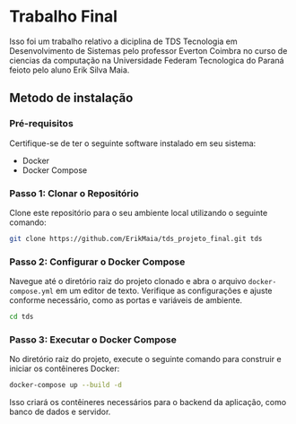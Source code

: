 # Trabalho Final

Isso foi um trabalho relativo a diciplina de TDS Tecnologia em Desenvolvimento de Sistemas pelo professor Everton Coimbra no curso de ciencias da computação na Universidade Federam Tecnologica do Paraná feioto pelo aluno Erik Silva Maia.

## Metodo de instalação 
### Pré-requisitos

Certifique-se de ter o seguinte software instalado em seu sistema:

- Docker
- Docker Compose

### Passo 1: Clonar o Repositório

Clone este repositório para o seu ambiente local utilizando o seguinte comando:

```bash
git clone https://github.com/ErikMaia/tds_projeto_final.git tds
```

### Passo 2: Configurar o Docker Compose

Navegue até o diretório raiz do projeto clonado e abra o arquivo `docker-compose.yml` em um editor de texto. Verifique as configurações e ajuste conforme necessário, como as portas e variáveis de ambiente.

```bash
cd tds
```

### Passo 3: Executar o Docker Compose

No diretório raiz do projeto, execute o seguinte comando para construir e iniciar os contêineres Docker:

```bash
docker-compose up --build -d
```

Isso criará os contêineres necessários para o backend da aplicação, como banco de dados e servidor.
